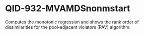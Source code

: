 # QID-932-MVAMDSnonmstart
Computes the monotonic regression and shows the rank order of dissimilarities for the pool-adjacent violators (PAV) algorithm.
